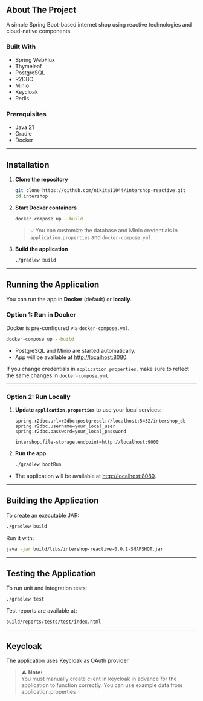 ## About The Project

A simple Spring Boot-based internet shop using reactive technologies and cloud-native components.

### Built With

- Spring WebFlux
- Thymeleaf
- PostgreSQL
- R2DBC
- Minio
- Keycloak
- Redis

### Prerequisites

- Java 21
- Gradle
- Docker

---

## Installation

1. **Clone the repository**

   ```bash
   git clone https://github.com/nikita11044/intershop-reactive.git
   cd intershop
   ```

2. **Start Docker containers**

   ```bash
   docker-compose up --build
   ```

   > 💡 You can customize the database and Minio credentials in `application.properties` and `docker-compose.yml`.

3. **Build the application**

   ```bash
   ./gradlew build
   ```

---

## Running the Application

You can run the app in **Docker** (default) or **locally**.

### Option 1: Run in Docker

Docker is pre-configured via `docker-compose.yml`.

```bash
docker-compose up --build
```

- PostgreSQL and Minio are started automatically.
- App will be available at [http://localhost:8080](http://localhost:8080).

If you change credentials in `application.properties`, make sure to reflect the same changes in `docker-compose.yml`.

---

### Option 2: Run Locally

1. **Update `application.properties`** to use your local services:

   ```properties
   spring.r2dbc.url=r2dbc:postgresql://localhost:5432/intershop_db
   spring.r2dbc.username=your_local_user
   spring.r2dbc.password=your_local_password

   intershop.file-storage.endpoint=http://localhost:9000
   ```

2. **Run the app**

   ```bash
   ./gradlew bootRun
   ```

- The application will be available at [http://localhost:8080](http://localhost:8080).

---

## Building the Application

To create an executable JAR:

```bash
./gradlew build
```

Run it with:

```bash
java -jar build/libs/intershop-reactive-0.0.1-SNAPSHOT.jar
```

---

## Testing the Application

To run unit and integration tests:

```bash
./gradlew test
```

Test reports are available at:

```
build/reports/tests/test/index.html
```

---

## Keycloak

The application uses Keycloak as OAuth provider

> ⚠️ **Note:**  
> You must manually create client in keycloak in advance for the application to function correctly.
> You can use example data from application.properties
